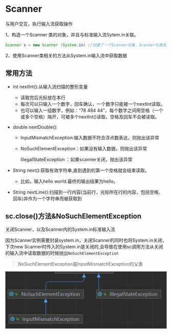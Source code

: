 # Scanner

与用户交互，执行输入流获取操作

1、构造一个Scanner 类的对象，并且与标准输入流Sytem.in关联。

```java
Scanner s = new Scanner (System.in) //创建了一个Scanner对象，Scanner为类名，s为对象名。
```

2、使用Scanner类相关的方法从System.in输入流中获取数据

## 常用方法

- int nextInt():从输入流扫描的整形变量

  - 读取完后光标放在本行
  - 每次可以只输入一个数字，回车确认，一个数字只能被一个nextInt读取。
  - 也可以输入一组数字，例如：“78 484 44”，每个数字之间用空格（一个或多个空格）隔开，可被多个nextInt()读取，空格及回车不会被读取。

- double nextDouble():

  - InputMismatchException:输入数据不符合浮点数表达，则抛出该异常

  - NoSuchElementException：如果没有输入数据，则抛出该异常

    IllegalStateException ：如果scanner关闭，抛出该异常

- String next():获取有效字符串,直到遇到的第一个空格就会结束读取。

  - 比如，输入hello world.最终的输出结果为hello。

- String nextLine():扫描到一行内容(当前行，光标所在行的内容，包括空格、回车)并作为一个字符串而被获取到

## sc.close()方法&NoSuchElementException

关闭Scanner，以及Scanner内的System.in标准输入流

因为Scanner实例需要封装system.in，关闭Scanner的同时也将System.in关闭，下次new Scanner时传入的System.in是关闭的,会导致在使用sc调用方法从关闭的输入流中读取数据的时候抛出`NoSuchElementException`

> NoSuchElementException是InputMismatchException的父类

![image-20230209192012756](./assets/image-20230209192012756.png)